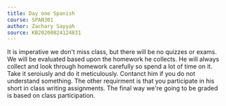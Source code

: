 ```yaml
---
title: Day one Spanish
course: SPAN301
author: Zachary Sayyah
source: KB20200824124831
---
```

It is imperative we don't miss class, but there will be no quizzes or exams. We will be evaluated based upon the homework he collects. He will always collect and look through homework carefully so spend a lot of time on it. Take it seroiusly and do it meticulously. Contanct him if you do not understand something. The other requirment is that you participate in his short in class writing assignments. The final way we're going to be graded is based on class participation. 
